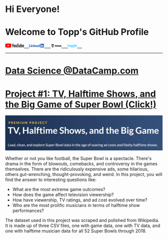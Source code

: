 # Hi Everyone! 
# Welcome to Topp's GitHub Profile

<a href="https://www.youtube.com"><img src="assets/img/YouTube%20Logo.png" alt="drawing" width="60"/>&nbsp;&nbsp;&nbsp;&nbsp;<a href="https://www.linkedin.com/in/topp-theeralerttham-54743264/"><img src="assets/img/Linkedin%20Logo.png" alt="drawing" width="50"/> &nbsp;&nbsp;&nbsp;&nbsp;<a href="https://tnattawat.github.io/Portfolio/"><img src="assets/img/Github%20Logo.png" alt="drawing" width="35"/>&nbsp;&nbsp;&nbsp;&nbsp;&nbsp;<a href="https://www.kaggle.com/"><img src="assets/img/Kaggle%20Logo.png" alt="drawing" width="30"/>&nbsp;&nbsp;&nbsp;&nbsp;

---------------

# Data Science @DataCamp.com 

# [Project #1: TV, Halftime Shows, and the Big Game of Super Bowl (Click!)](https://github.com/tnattawat/Topp/blob/master/Project1/notebook.ipynb) 
![](assets/img/Capture.JPG)

Whether or not you like football, the Super Bowl is a spectacle. There's drama in the form of blowouts, comebacks, and controversy in the games themselves. There are the ridiculously expensive ads, some hilarious, others gut-wrenching, thought-provoking, and weird. In this project, you will find the answer to interesting questions like:
* What are the most extreme game outcomes?
* How does the game affect television viewership?
* How have viewership, TV ratings, and ad cost evolved over time?
* Who are the most prolific musicians in terms of halftime show performances?

The dataset used in this project was scraped and polished from Wikipedia. It is made up of three CSV files, one with game data, one with TV data, and one with halftime musician data for all 52 Super Bowls through 2018.
